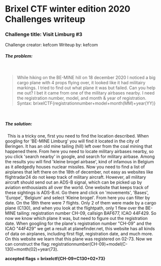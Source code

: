 # Brixel CTF winter edition 2020 Challenges writeup
### Challenge title: Visit Limburg #3
Challenge creator: kefcom
Writeup by: kefcom

##### The problem:
&nbsp;
>While hiking on the BE-MINE hill on 18 december 2020 I noticed a big cargo plane with 4 props flying over, it looked like it had militairy markings.
I tried to find out what plane it was but failed. Can you help me out? I bet it came from one of the military airbases nearby.
I need the registration number, model, and month & year of registration.
Syntax: brixelCTF{registrationnumber+model+month(MM)+year(YY)}


&nbsp;
##### The solution:
&nbsp;
This is a tricky one, first you need to find the location described. When googling for 'BE-MINE Limburg' you will find it located in the city of Beringen. It has an old mine tailing (hill) left over from the coal mining that happened there. From here you need to locate military airbases nearby, so you click 'search nearby' in google, and search for military airbase. Among the results you will find 'kleine brogel airbase', kind of infamous in Belgium as it alledgedly houses nuclear missiles.
Now you need to find a list of airplanes that left there on the 18th of december, not easy as websites like flightradar24 do not keep track of military aircraft. However, all military aircraft should send out an ADS-B signal, which can be picked up by aviation enthousiasts all over the world. One website that keeps track of these sightings is ADS-B.nl. Go there and click on 'movements', 'Bases', 'Europe', 'Belgium' and select 'Kleine brogel'. From here you can filter by date. On the 18th there were 7 flights. Only 2 of them were made by a cargo plane (C130), and when you look at the flightpath, only 1 flew over the BE-MINE tailing: registration number CH-09, callsign BAF677, ICAO 44F429.
So now we know which plane it was, but need to figure out the registration date. When googling for the plane's registration number "CH-09" and the ICAO "44F429" we get a result at planefinder.net, this website has all kinds of data on airplanes, including first fligt, registration date, and much more. On this website we learn that this plane was registered on 02-73. Now we can construct the flag: registrationnumber(CH-09)+model(C-130)+month(02)+year(73).

**accepted flags = brixelctf{CH-09+C130+02+73}**
